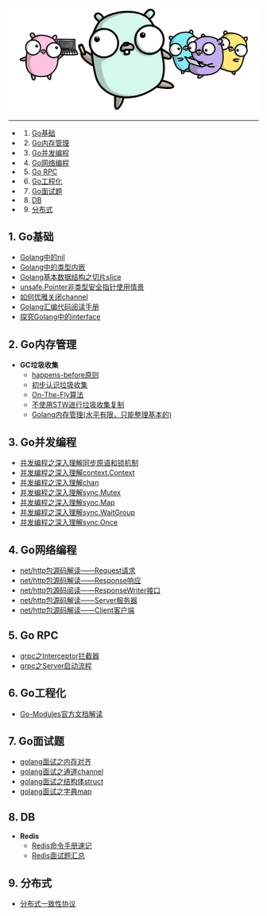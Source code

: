 <div align=center width=60%><img src="/assets/go.png"/></div>

------

<!-- vscode-markdown-toc -->
* 1. [Go基础](#Go)
* 2. [Go内存管理](#Go-1)
* 3. [Go并发编程](#Go-1)
* 4. [Go网络编程](#Go-1)
* 5. [Go RPC](#GoRPC)
* 6. [Go工程化](#Go-1)
* 7. [Go面试题](#Go-1)
* 8. [DB](#DB)
* 9. [分布式](#)

<!-- vscode-markdown-toc-config
	numbering=true
	autoSave=true
	/vscode-markdown-toc-config -->
<!-- /vscode-markdown-toc -->

##  1. <a name='Go'></a>Go基础

* [Golang中的nil](/docs/Go语言中的nil.md)
* [Golang中的类型内嵌](/docs/Go语言中的类型内嵌.md)
* [Golang基本数据结构之切片slice](docs/slice源码解读.md)
* [unsafe.Pointer非类型安全指针使用情景](/docs/unsafe.Pointer非安全类型指针.md)
* [如何优雅关闭channel](/docs/golang/如何优雅地关闭channel.md)
* [Golang汇编代码阅读手册](/docs/golang/golang汇编代码阅读手册.md)
* [探究Golang中的interface](/docs/golang/探究Go语言中的Interface.md)

##  2. <a name='Go-1'></a>Go内存管理

* **GC垃圾收集**
  * [happens-before原则](/docs/Go语言HappensBefore原则.md)
  * [初步认识垃圾收集](/docs/Go语言垃圾收集器.md)
  * [On-The-Fly算法](https://lamport.azurewebsites.net/pubs/garbage.pdf)
  * [不使用STW进行垃圾收集复制](https://people.cs.umass.edu/~moss/papers/oopsla-2003-mark-copy.pdf)
  * [Golang内存管理(水平有限，只能整理基本的)](/docs/golang/golang内存管理.md)

##  3. <a name='Go-1'></a>Go并发编程

* [并发编程之深入理解同步原语和锁机制](docs/Go语言并发同步原语和锁.md)
* [并发编程之深入理解context.Context](/docs/Go语言上下文Context.md)
* [并发编程之深入理解chan](/docs/Go语言通道Channel.md)
* [并发编程之深入理解sync.Mutex](/docs/sync包之mutex.md)
* [并发编程之深入理解sync.Map](/docs/sync包之map.md)
* [并发编程之深入理解sync.WaitGroup](/docs/sync包之waitGroup.md)
* [并发编程之深入理解sync.Once](/docs/sync包之once.md)

##  4. <a name='Go-1'></a>Go网络编程

* [net/http包源码解读——Request请求](/docs/http包之Request.md)
* [net/http包源码解读——Response响应](/docs/http包之Response.md)
* [net/http包源码阅读——ResponseWriter接口](/docs/http包之ResponseWriter.md)
* [net/http包源码解读——Server服务器](/docs/http包之Server.md)
* [net/http包源码解读——Client客户端](/docs/http包之Client.md)

##  5. <a name='GoRPC'></a>Go RPC

* [grpc之Interceptor拦截器](/docs/grpc之拦截器.md)
* [grpc之Server启动流程](/docs/grpc之Server启动.md)

##  6. <a name='Go-1'></a>Go工程化

* [Go-Modules官方文档解读](docs/Go-Modules官方文档解读.md)

##  7. <a name='Go-1'></a>Go面试题

* [golang面试之内存对齐](docs/Go语言内存对齐.md)
* [golang面试之通道channel](/docs/Go面试Channel.md)
* [golang面试之结构体struct](/docs/Go面试结构体.md)
* [golang面试之字典map](/docs/golang/golang面试之map.md)

##  8. <a name='DB'></a>DB

* **Redis**
  * [Redis命令手册速记](/docs/redis/Redis操作手册速查.md)
  * [Redis面试题汇总](/docs/redis/redis面试题汇总.md)

##  9. <a name=''></a>分布式

* [分布式一致性协议](/docs/etcd/分布式一致性协议.md)